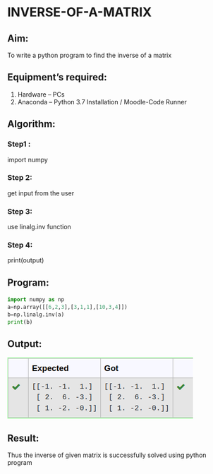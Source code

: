 # INVERSE-OF-A-MATRIX
## Aim:
To write a python program to find the inverse of a matrix
## Equipment’s required:
1. 	Hardware – PCs
2. 	Anaconda – Python 3.7 Installation / Moodle-Code Runner
## Algorithm:
### Step1 :
import numpy
### Step 2: 
get input from the user
### Step 3: 
use linalg.inv function
### Step 4: 
print(output)
## Program:
```python
import numpy as np
a=np.array([[6,2,3],[3,1,1],[10,3,4]])
b=np.linalg.inv(a)
print(b)
```
## Output:
![output](/output001.png)
## Result:
Thus the inverse of given matrix is successfully solved using python program

